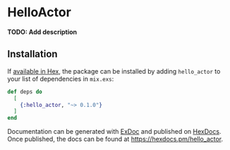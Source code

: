 # HelloActor

**TODO: Add description**

## Installation

If [available in Hex](https://hex.pm/docs/publish), the package can be installed
by adding `hello_actor` to your list of dependencies in `mix.exs`:

```elixir
def deps do
  [
    {:hello_actor, "~> 0.1.0"}
  ]
end
```

Documentation can be generated with [ExDoc](https://github.com/elixir-lang/ex_doc)
and published on [HexDocs](https://hexdocs.pm). Once published, the docs can
be found at <https://hexdocs.pm/hello_actor>.

